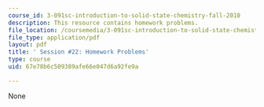 ```yaml
---
course_id: 3-091sc-introduction-to-solid-state-chemistry-fall-2010
description: This resource contains homework problems.
file_location: /coursemedia/3-091sc-introduction-to-solid-state-chemistry-fall-2010/67e78b6c509389afe66e047d6a92fe9a_MIT3_091SCF09_hw22.pdf
file_type: application/pdf
layout: pdf
title: ' Session #22: Homework Problems'
type: course
uid: 67e78b6c509389afe66e047d6a92fe9a

---
```

None
